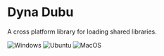 # Dyna Dubu

A cross platform library for loading shared libraries.

![Windows](https://github.com/Husenap/dyna-dubu/workflows/Windows/badge.svg)
![Ubuntu](https://github.com/Husenap/dyna-dubu/workflows/Ubuntu/badge.svg)
![MacOS](https://github.com/Husenap/dyna-dubu/workflows/MacOS/badge.svg)
